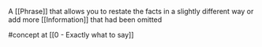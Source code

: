 A [[Phrase]] that allows you to restate the facts in a slightly different way or add more [[Information]] that had been omitted

#concept at [[0 - Exactly what to say]]
